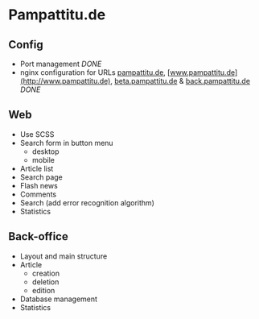 Pampattitu.de
=============

Config
------
  * Port management *DONE*
  * nginx configuration for URLs [pampattitu.de](http://pampattitu.de), [www.pampattitu.de](http://www.pampattitu.de), [beta.pampattitu.de](http://beta.pampattitu.de) & [back.pampattitu.de](http://back.pampattitu.de) *DONE*

Web
---
  * Use SCSS
  * Search form in button menu
    * desktop
    * mobile
  * Article list
  * Search page
  * Flash news
  * Comments
  * Search (add error recognition algorithm)
  * Statistics

Back-office
-----------
  * Layout and main structure
  * Article
    * creation
    * deletion
    * edition
  * Database management
  * Statistics
